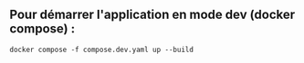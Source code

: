 ## Pour démarrer l'application en mode dev (docker compose) :

```
docker compose -f compose.dev.yaml up --build
```
